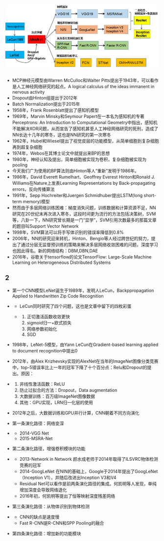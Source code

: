 ![1552985939402](神经网络发展史.images/1552985939402.png)

## 

- MCP神经元模型由Warren McCulloc和Walter Pitts提出于1943年，可以看作是人工神经网络研究的起点。A logical calculus of the ideas immanent in nervous activity
- Dropout由Hinton组提出于2012年
- Batch Normalization提出于2015年
- 1958年，Frank Rosenblatt提出了感知机模型
- 1969年，Marvin Minsky和Seymour Papert在一本名为感知机的专著Perceptrons: An Introduction to Computational Geometry中指出，感知机不能解决XOR问题，从而宣告了感知机甚至人工神经网络研究的死刑，造成了NN长达十几年的寒冬，这也是NN研究的第一次寒冬
- 1962年，Hubel和Wiesel提出了视觉皮层的功能模型，从简单细胞到复杂细胞再到超复杂细胞
- 1974年，Webos在其博士论文中就提出来BP的思想
- 1980年，神经认知及提出，简单细胞被实现为卷积，复杂细胞被实现为pooling
- 今天我们广为使用的BP算法则由Hinton等人“重新”发明于1986年。
- 1986年，David Everett Rumelhart、Geoffrey Everest Hinton和Ronald J. Williams在Nature上发表Learning Representations by Back-propagating errors，反向传播算法
- 1991年，Sepp Hochreiter和Juergen Schmidhuber提出LSTM(long short-term memory)模型
- 然而由于多层网络训练困难：梯度消失问题，训练数据和计算资源不足，NN研究在20世纪末再次进入寒冬，这段时间更为流行的方法包括决策树，SVM等，八卦一下，NN研究曾长期是一门“显学”，SVM引用次数最多的那篇文章的题目叫Support Vector Network
- 1998年，SVM算法可以将手写体识别的错误率降低到0.8%
- 2006年，NN的研究迎来转机，Hinton、Bengio等人经过跨世纪的努力，提出了通过分层无监督预训练的策略来解决多层网络收敛困难的问题，深度学习也因此得名。新的网络结构：DBM,DBN,DAE
- 2016年，谷歌关于tensorflow的论文TensorFlow: Large-Scale Machine Learning on Heterogeneous Distributed Systems

## 2

- 第一个CNN模型LeNet诞生于1989年，发明人LeCun，Backppropagation Applied to Handwritten Zip Code Recognition

- - LeCun同时研究了四个问题，这也是文章中留下的四枚彩蛋

  - 1. 正切激活函数收敛更快
    2. sigmoid归一+欧式损失
    3. 网络参数初始化
    4. SGD

- 1998年，LeNet-5模型，由Yann LeCun在Gradient-based learning applied to document recognition中提出0

- 2012年，由Alex Krizhevsky实现的AlexNet在当年的ImageNet图像分类竞赛中，top-5错误率比上一年的冠军下降了十个百分点：Relu和Dropout的提出。原因：

- 1. 非线性激活函数：ReLU
  2. 防止过拟合的方法：Dropout，Data augmentation
  3. 大数据训练：百万级ImageNet图像数据
  4. 其他：GPU实现，LRN归一化层的使用

- 2012年之后，大数据训练和GPU并行计算，CNN朝着不同方向演化

- 第一条演化路径：网络变深

- - 2014-VGG Net
  - 2015-MSRA-Net

- 第二条演化路径，增强卷积模块的功能

- - 2013-Network in Network 颜水成老师于2014年取得了ILSVRC物体检测竞赛的冠军
  - 2014-GoogLeNet 在NIN的基础上，Google于2014年提出了GoogLeNet（Inception V1），并随后改进出Inception V3和V4
  - Residual Net可以看作是前两条演化路径的集成。何凯明等人发现，单纯增加深度会导致网络退化
  - 2016年初，何凯明等提出了恒等映射深度残差网络

- 第三条演化路径：从物体识别到物体检测

- - CNN的缺点是速度慢
  - Fast R-CNN是R-CNN和SPP Pooling的融合

- 第四条演化路径：增加新的功能模块